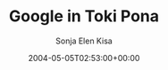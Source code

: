 ---
title: 'Google in Toki Pona'
posts: 2
hash: 't195'
author: 'Sonja Elen Kisa'
date: 2004-05-05T02:53:00+00:00
sources:
  - http://forums.tokipona.org/viewtopic.php%3Ft=195.html
---